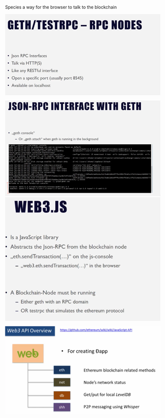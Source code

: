 Species a way for the browser to talk to the blockchain

![](/assets/web31.png)

![](/assets/geth-attach.png)![](/assets/web32.png)



![](/assets/web36.png)

